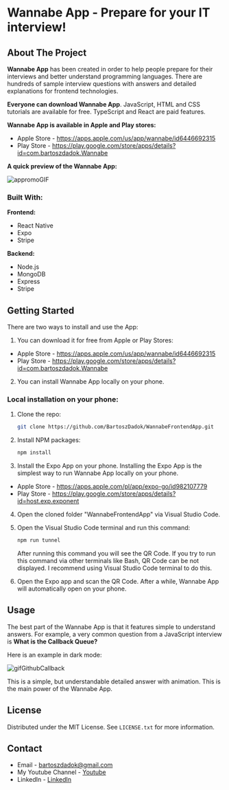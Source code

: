 # Wannabe App - Prepare for your IT interview!

## About The Project
**Wannabe App** has been created in order to help people prepare for their interviews and better understand programming languages. There are hundreds of sample interview questions with answers and detailed explanations for frontend technologies.

**Everyone can download Wannabe App**. 
JavaScript, HTML and CSS tutorials are available for free. TypeScript and React are paid features. 

**Wannabe App is available in Apple and Play stores:**
- Apple Store - https://apps.apple.com/us/app/wannabe/id6446692315
- Play Store - https://play.google.com/store/apps/details?id=com.bartoszdadok.Wannabe

**A quick preview of the Wannabe App:**

![appromoGIF](https://github.com/BartoszDadok/WannabeFrontendApp/assets/101389945/4ad6041d-786f-428c-883e-a9c32df7175a)


### Built With:
**Frontend:**
- React Native
- Expo
- Stripe

**Backend:**
- Node.js
- MongoDB
- Express
- Stripe

## Getting Started

There are two ways to install and use the App:

1. You can download it for free from Apple or Play Stores:
  - Apple Store - https://apps.apple.com/us/app/wannabe/id6446692315
  - Play Store - https://play.google.com/store/apps/details?id=com.bartoszdadok.Wannabe

2. You can install Wannabe App locally on your phone.

### Local installation on your phone:
1. Clone the repo:
   ```sh
   git clone https://github.com/BartoszDadok/WannabeFrontendApp.git
   ```
   
2. Install NPM packages:
   ```sh
   npm install
   ```
   
3. Install the Expo App on your phone.
Installing the Expo App is the simplest way to run Wannabe App locally on your phone.
- Apple Store - https://apps.apple.com/pl/app/expo-go/id982107779
- Play Store - https://play.google.com/store/apps/details?id=host.exp.exponent

4. Open the cloned folder "WannabeFrontendApp" via Visual Studio Code.

5. Open the Visual Studio Code terminal and run this command:
   ```sh
   npm run tunnel
   ```
   After running this command you will see the QR Code. If you try to run this command via other terminals like Bash, QR Code can be not displayed. I recommend using Visual Studio Code terminal to do this.

6. Open the Expo app and scan the QR Code. After a while, Wannabe App will automatically open on your phone.


## Usage

The best part of the Wannabe App is that it features simple to understand answers. 
For example, a very common question from a JavaScript interview is **What is the Callback Queue?**

Here is an example in dark mode:

![gifGithubCallback](https://github.com/BartoszDadok/WannabeFrontendApp/assets/101389945/d7024a9c-1fe2-4e01-b75b-6edd047a61d7)

This is a simple, but understandable detailed answer with animation. This is the main power of the Wannabe App.

## License

Distributed under the MIT License. See `LICENSE.txt` for more information.

## Contact

- Email - bartoszdadok@gmail.com
- My Youtube Channel - [Youtube](https://www.youtube.com/@wannabeIT)
- LinkedIn - [LinkedIn](https://www.linkedin.com/in/bartoszdadok/)



